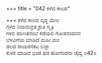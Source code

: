+++
title = "042 ಕಳೆದ ಕಾಲದ"

+++
ಕಳೆದ ಕಾಲದ ವೃದ್ಧ ಮೇಲ  
ಗ್ಗಳದ ನಿಯಮವ್ರತ ಶ್ರುತಿ ಸ್ಮೃತಿ  
ಗಳಲಿ ಪರಿಣತನೆಂಬೆ ಕಡೆಯಲಿ ಗೋಪನಂದನನ  
ಬೆಳವಿಗೆಯ ಮಾಡಿದೆ ಮಹೀ ಮಂ  
ಡಲದ ರಾಯರನಕಟ ಲಜ್ಜಾ  
ಕುಳರ ಮಾಡಿದೆ ಭಂಡ ಫಡ ಹೋಗೆಂದನಾ ಚೈದ್ಯ    ॥42॥